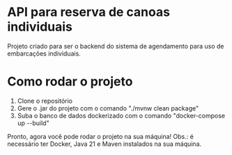 # API para reserva de canoas individuais

Projeto criado para ser o backend do sistema de agendamento para uso de embarcações individuais.

# Como rodar o projeto
1. Clone o repositório
2. Gere o .jar do projeto com o comando "./mvnw clean package"
3. Suba o banco de dados dockerizado com o comando "docker-compose up --build"

Pronto, agora você pode rodar o projeto na sua máquina!
Obs.: é necessário ter Docker, Java 21 e Maven instalados na sua máquina.